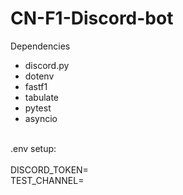 # CN-F1-Discord-bot

Dependencies
- discord.py
- dotenv
- fastf1
- tabulate
- pytest
- asyncio

<br>
.env setup:
<br>
<br>
DISCORD_TOKEN=<token>
<br>
TEST_CHANNEL=<channel_id>
